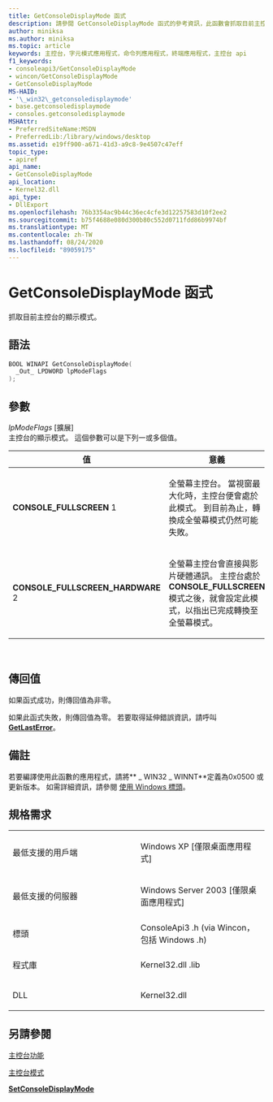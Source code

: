 ```yaml
---
title: GetConsoleDisplayMode 函式
description: 請參閱 GetConsoleDisplayMode 函式的參考資訊，此函數會抓取目前主控台的顯示模式。
author: miniksa
ms.author: miniksa
ms.topic: article
keywords: 主控台，字元模式應用程式，命令列應用程式，終端應用程式，主控台 api
f1_keywords:
- consoleapi3/GetConsoleDisplayMode
- wincon/GetConsoleDisplayMode
- GetConsoleDisplayMode
MS-HAID:
- '\_win32\_getconsoledisplaymode'
- base.getconsoledisplaymode
- consoles.getconsoledisplaymode
MSHAttr:
- PreferredSiteName:MSDN
- PreferredLib:/library/windows/desktop
ms.assetid: e19ff900-a671-41d3-a9c8-9e4507c47eff
topic_type:
- apiref
api_name:
- GetConsoleDisplayMode
api_location:
- Kernel32.dll
api_type:
- DllExport
ms.openlocfilehash: 76b3354ac9b44c36ec4cfe3d12257583d10f2ee2
ms.sourcegitcommit: b75f4688e080d300b80c552d0711fdd86b9974bf
ms.translationtype: MT
ms.contentlocale: zh-TW
ms.lasthandoff: 08/24/2020
ms.locfileid: "89059175"
---
```

# <a name="getconsoledisplaymode-function"></a>GetConsoleDisplayMode 函式


抓取目前主控台的顯示模式。

<a name="syntax"></a>語法
------

```C
BOOL WINAPI GetConsoleDisplayMode(
  _Out_ LPDWORD lpModeFlags
);
```

<a name="parameters"></a>參數
----------

*lpModeFlags* \[擴展\]  
主控台的顯示模式。 這個參數可以是下列一或多個值。

<table>
<colgroup>
<col width="50%" />
<col width="50%" />
</colgroup>
<thead>
<tr class="header">
<th>值</th>
<th>意義</th>
</tr>
</thead>
<tbody>
<tr class="odd">
<td><span id="CONSOLE_FULLSCREEN"></span><span id="console_fullscreen"></span>
<strong>CONSOLE_FULLSCREEN</strong> 1</td>
<td><p>全螢幕主控台。 當視窗最大化時，主控台便會處於此模式。 到目前為止，轉換成全螢幕模式仍然可能失敗。</p></td>
</tr>
<tr class="even">
<td><span id="CONSOLE_FULLSCREEN_HARDWARE"></span><span id="console_fullscreen_hardware"></span>
<strong>CONSOLE_FULLSCREEN_HARDWARE</strong> 2</td>
<td><p>全螢幕主控台會直接與影片硬體通訊。 主控台處於 <strong>CONSOLE_FULLSCREEN</strong> 模式之後，就會設定此模式，以指出已完成轉換至全螢幕模式。</p></td>
</tr>
</tbody>
</table>

 

<a name="return-value"></a>傳回值
------------

如果函式成功，則傳回值為非零。

如果此函式失敗，則傳回值為零。 若要取得延伸錯誤資訊，請呼叫 [**GetLastError**](https://msdn.microsoft.com/library/windows/desktop/ms679360)。

<a name="remarks"></a>備註
-------

若要編譯使用此函數的應用程式，請將** \_ WIN32 \_ WINNT**定義為0x0500 或更新版本。 如需詳細資訊，請參閱 [使用 Windows 標頭](https://msdn.microsoft.com/library/windows/desktop/aa383745)。

<a name="requirements"></a>規格需求
------------

<table>
<colgroup>
<col width="50%" />
<col width="50%" />
</colgroup>
<tbody>
<tr class="odd">
<td><p>最低支援的用戶端</p></td>
<td><p>Windows XP [僅限桌面應用程式]</p></td>
</tr>
<tr class="even">
<td><p>最低支援的伺服器</p></td>
<td><p>Windows Server 2003 [僅限桌面應用程式]</p></td>
</tr>
<tr class="odd">
<td><p>標頭</p></td>
<td>ConsoleApi3 .h (via Wincon，包括 Windows .h) </td>
</tr>
<tr class="even">
<td><p>程式庫</p></td>
<td>Kernel32.dll .lib</td>
</tr>
<tr class="odd">
<td><p>DLL</p></td>
<td>Kernel32.dll</td>
</tr>
<tr class="even">
</tr>
<tr class="odd">
</tr>
<tr class="even">
</tr>
</tbody>
</table>

## <a name="span-idsee_alsospansee-also"></a><span id="see_also"></span>另請參閱


[主控台功能](console-functions.md)

[主控台模式](console-modes.md)

[**SetConsoleDisplayMode**](setconsoledisplaymode.md)

 

 




